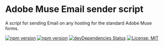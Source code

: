 # Adobe Muse Email sender script

A script for sending Email on any hosting for the standard Adobe Muse forms.

[![npm version](https://badge.fury.io/js/npm.svg)](https://badge.fury.io/js/npm) [![npm version](https://badge.fury.io/js/bower.svg)](https://badge.fury.io/js/bower) [![devDependencies Status](https://david-dm.org/mvandrew/muse.sender/dev-status.svg)](https://david-dm.org/mvandrew/muse.sender?type=dev) [![License: MIT](https://img.shields.io/badge/License-MIT-green.svg)](https://opensource.org/licenses/MIT)